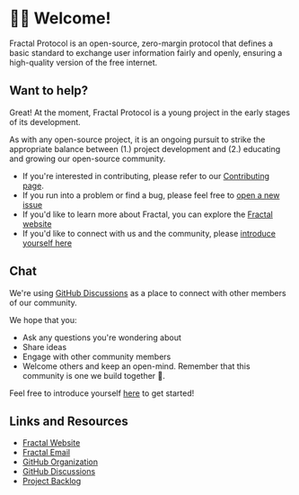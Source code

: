 # 👋🏽 Welcome!

Fractal Protocol is an open-source, zero-margin protocol that defines a basic standard to exchange user information fairly and openly, ensuring a high-quality version of the free internet.

## Want to help?

Great! At the moment, Fractal Protocol is a young project in the early stages of its development.

As with any open-source project, it is an ongoing pursuit to strike the appropriate balance between (1.) project development and (2.) educating and growing our open-source community.

- If you're interested in contributing, please refer to our [Contributing page](./CONTRIBUTING.md).
- If you run into a problem or find a bug, please feel free to [open a new issue][gh::issues::new]
- If you'd like to learn more about Fractal, you can explore the [Fractal website]
- If you'd like to connect with us and the community, please [introduce yourself here][gh::discussions::welcome]


## Chat

We're using [GitHub Discussions] as a place to connect with other members of our community.

We hope that you:

- Ask any questions you're wondering about
- Share ideas
- Engage with other community members
- Welcome others and keep an open-mind. Remember that this community is one we build together 💪.

Feel free to introduce yourself [here](https://github.com/trustfractal/protocol/discussions/8) to get started!

## Links and Resources

[Fractal Website]: https://protocol.fractal.id/
[Fractal Email]: mailto:engineering@fractal.id
[GitHub Organization]: https://github.com/trustfractal
[GitHub Discussions]: https://github.com/trustfractal/protocol/discussions
[Project Backlog]: https://www.pivotaltracker.com/n/projects/2498241

[fractal::site]: https://protocol.fractal.id/
[fractal::email]: mailto:engineering@fractal.id
[gh::org]: https://github.com/trustfractal
[gh::discussions]: https://github.com/trustfractal/protocol/discussions
[gh::issues::new]: https://github.com/trustfractal/protocol/issues/new
[gh::discussions::welcome]: https://github.com/trustfractal/protocol/discussions/8

- [Fractal Website]
- [Fractal Email]
- [GitHub Organization]
- [GitHub Discussions]
- [Project Backlog]
